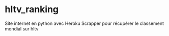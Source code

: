 # hltv_ranking

Site internet en python avec Heroku
Scrapper pour récupèrer le classement mondial sur hltv
